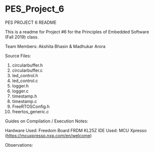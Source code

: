 # PES_Project_6

PES PROJECT 6 README

This is a readme for Project #6 for the Principles of Embedded Software (Fall 2019) class.

Team Members: Akshita Bhasin & Madhukar Arora

Source Files:

1. circularbuffer.h
2. circularbuffer.c
3. led_control.h
4. led_control.c
5. logger.h
6. logger.c
7. timestamp.h
8. timestamp.c
9. FreeRTOSConfig.h
10. freertos_generic.c



Guides on Compilation / Execution Notes: 

Hardware Used: Freedom Board FRDM KL25Z
IDE Used: MCU Xpresso (https://mcuxpresso.nxp.com/en/welcome)


Observations:
